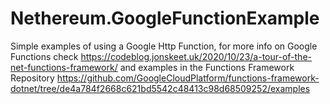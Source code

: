 # Nethereum.GoogleFunctionExample
Simple examples of using a Google Http Function, for more info on Google Functions check https://codeblog.jonskeet.uk/2020/10/23/a-tour-of-the-net-functions-framework/ and examples in the Functions Framework Repository https://github.com/GoogleCloudPlatform/functions-framework-dotnet/tree/de4a784f2668c621bd5542c48413c98d68509252/examples


